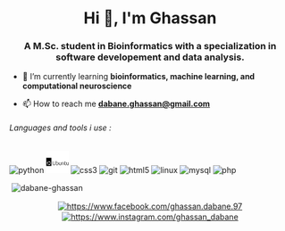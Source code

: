 <h1 align="center">Hi 👋, I'm Ghassan</h1>
<h3 align="center">A M.Sc. student in Bioinformatics with a specialization in software developement and data analysis.</h3>

- 🌱 I’m currently learning **bioinformatics, machine learning, and computational neuroscience**

- 📫 How to reach me **dabane.ghassan@gmail.com**

<h6> Languages and tools i use : </h6>
<p align="left">
  <img src="https://devicons.github.io/devicon/devicon.git/icons/python/python-original.svg" alt="python" width="40" height="40"/>
  <img src="https://github.com/devicons/devicon/blob/master/icons/ubuntu/ubuntu-plain-wordmark.svg" alt="python" width="40" height="40"/>  
  <img src="https://devicons.github.io/devicon/devicon.git/icons/css3/css3-original-wordmark.svg" alt="css3" width="40" height="40"/>
  <img src="https://www.vectorlogo.zone/logos/git-scm/git-scm-icon.svg" alt="git" width="40" height="40"/>
  <img src="https://devicons.github.io/devicon/devicon.git/icons/html5/html5-original-wordmark.svg" alt="html5" width="40" height="40"/>
  <img src="https://devicons.github.io/devicon/devicon.git/icons/linux/linux-original.svg" alt="linux" width="40" height="40"/>
  <img src="https://devicons.github.io/devicon/devicon.git/icons/mysql/mysql-original-wordmark.svg" alt="mysql" width="40" height="40"/>
  <img src="https://devicons.github.io/devicon/devicon.git/icons/php/php-original.svg" alt="php" width="40" height="40"/>
</p>

<p>&nbsp;<img align="center" src="https://github-readme-stats.vercel.app/api?username=dabane-ghassan&show_icons=true&theme=chartreuse-dark&hide=stars,issues&count_private=true" alt="dabane-ghassan" />
</p>

<p align="center">
<a href="https://fb.com/ghassan.dabane.97" target="blank"><img align="center" src="https://cdn.jsdelivr.net/npm/simple-icons@3.0.1/icons/facebook.svg" alt="https://www.facebook.com/ghassan.dabane.97" height="30" width="30" /></a>
<a href="https://instagram.com/ghassan_dabane" target="blank"><img align="center" src="https://cdn.jsdelivr.net/npm/simple-icons@3.0.1/icons/instagram.svg" alt="https://www.instagram.com/ghassan_dabane" height="30" width="30" /></a>
</p>
